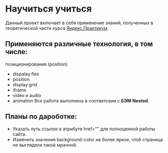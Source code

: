 # Научиться учиться
Данный проект включает в себя применение знаний, полученных в теоретической части курса 
[Яндекс.Практикум](https://practicum.yandex.ru/).

## Применяются различные технология, в том числе: 
позиционирования (position)
- dispalay:flex
- position
- display:grid 
- iframe
- video и audio
- animation
Вся работа выполнена в соответсвии с **БЭМ Nested**.

## Планы по дароботке: 
+ Указать путь ссылок в атрибуте href="" для полноценной работы сайта. 
+ Изменить значения background-color на более яркое, чтоб страница не выглядела   такой мрачной.


